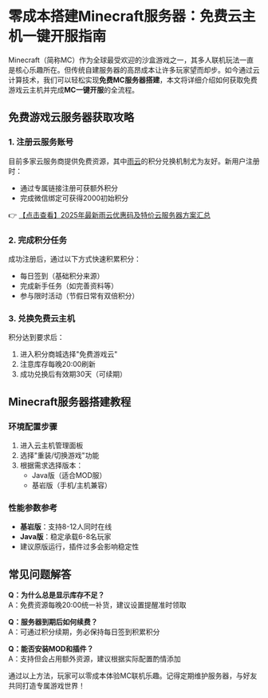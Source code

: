 # 零成本搭建Minecraft服务器：免费云主机一键开服指南

Minecraft（简称MC）作为全球最受欢迎的沙盒游戏之一，其多人联机玩法一直是核心乐趣所在。但传统自建服务器的高昂成本让许多玩家望而却步。如今通过云计算技术，我们可以轻松实现**免费MC服务器搭建**，本文将详细介绍如何获取免费游戏云主机并完成**MC一键开服**的全流程。

## 免费游戏云服务器获取攻略

### 1. 注册云服务账号
目前多家云服务商提供免费资源，其中[雨云](https://bit.ly/RainYun)的积分兑换机制尤为友好。新用户注册时：
- 通过专属链接注册可获额外积分
- 完成微信绑定可获得2000初始积分

👉 [【点击查看】2025年最新雨云优惠码及特价云服务器方案汇总](https://bit.ly/RainYun)

### 2. 完成积分任务
成功注册后，通过以下方式快速积累积分：
- 每日签到（基础积分来源）
- 完成新手任务（如完善资料等）
- 参与限时活动（节假日常有双倍积分）

### 3. 兑换免费云主机
积分达到要求后：
1. 进入积分商城选择"免费游戏云"
2. 注意库存每晚20:00刷新
3. 成功兑换后有效期30天（可续期）

## Minecraft服务器搭建教程

### 环境配置步骤
1. 进入云主机管理面板
2. 选择"重装/切换游戏"功能
3. 根据需求选择版本：
   - Java版（适合MOD服）
   - 基岩版（手机/主机兼容）

### 性能参数参考
- **基岩版**：支持8-12人同时在线
- **Java版**：稳定承载6-8名玩家
- 建议原版运行，插件过多会影响稳定性

## 常见问题解答

**Q：为什么总是显示库存不足？**  
A：免费资源每晚20:00统一补货，建议设置提醒准时领取

**Q：服务器到期后如何续费？**  
A：可通过积分续期，务必保持每日签到积累积分

**Q：能否安装MOD和插件？**  
A：支持但会占用额外资源，建议根据实际配置酌情添加

通过以上方法，玩家可以零成本体验MC联机乐趣。记得定期维护服务器，与好友共同打造专属游戏世界！